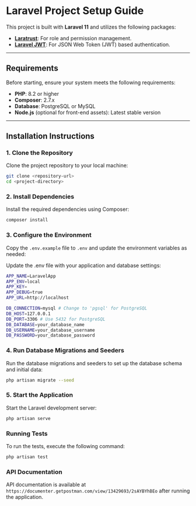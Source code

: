 # Laravel Project Setup Guide

This project is built with **Laravel 11** and utilizes the following packages:

-   **[Laratrust](https://github.com/santigarcor/laratrust)**: For role and permission management.
-   **[Laravel JWT](https://github.com/tymondesigns/jwt-auth)**: For JSON Web Token (JWT) based authentication.

---

## Requirements

Before starting, ensure your system meets the following requirements:

-   **PHP**: 8.2 or higher
-   **Composer**: 2.7.x
-   **Database**: PostgreSQL or MySQL
-   **Node.js** (optional for front-end assets): Latest stable version

---

## Installation Instructions

### 1. Clone the Repository

Clone the project repository to your local machine:

```bash
git clone <repository-url>
cd <project-directory>
```

### 2. Install Dependencies

Install the required dependencies using Composer:

```bash
composer install
```

### 3. Configure the Environment

Copy the `.env.example` file to `.env` and update the environment variables as needed:

Update the .env file with your application and database settings:

```bash
APP_NAME=LaravelApp
APP_ENV=local
APP_KEY=
APP_DEBUG=true
APP_URL=http://localhost

DB_CONNECTION=mysql # Change to 'pgsql' for PostgreSQL
DB_HOST=127.0.0.1
DB_PORT=3306 # Use 5432 for PostgreSQL
DB_DATABASE=your_database_name
DB_USERNAME=your_database_username
DB_PASSWORD=your_database_password
```

### 4. Run Database Migrations and Seeders

Run the database migrations and seeders to set up the database schema and initial data:

```bash
php artisan migrate --seed
```

### 5. Start the Application

Start the Laravel development server:

```bash
php artisan serve
```

### Running Tests

To run the tests, execute the following command:

```bash
php artisan test
```

### API Documentation

API documentation is available at `https://documenter.getpostman.com/view/13429693/2sAYBYhBEo` after running the application.
